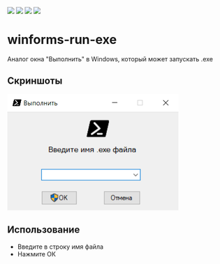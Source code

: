 ![](https://img.shields.io/badge/Platform-Windows-yellow)
![](https://img.shields.io/badge/.NET-4.6.1-blue)
![](https://img.shields.io/badge/IDE-Visual%20Studio-blue)
![](https://img.shields.io/badge/Windows-Forms-brightgreen)
# winforms-run-exe
Аналог окна "Выполнить" в Windows, который может запускать .exe
## Скриншоты
![screenshot-1](/screensot-1.png "screenshot-1")
## Использование
+ Введите в строку имя файла
+ Нажмите ОК
